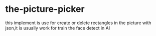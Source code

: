 # the-picture-picker
this implement is use for create or delete rectangles in the picture with json,it is usually work for train the face detect in AI
